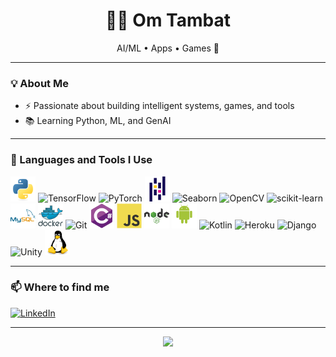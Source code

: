 <h1 align="center">👨‍💻 Om Tambat</h1>
<p align="center">AI/ML • Apps • Games 🚀</p>

---

### 💡 About Me

- ⚡ Passionate about building intelligent systems, games, and tools  
- 📚 Learning Python, ML, and GenAI

---

### 🚀 Languages and Tools I Use

<p align="left">
  <img src="https://raw.githubusercontent.com/devicons/devicon/master/icons/python/python-original.svg" width="40" alt="Python" />
  <img src="https://www.vectorlogo.zone/logos/tensorflow/tensorflow-icon.svg" width="40" alt="TensorFlow" />
  <img src="https://www.vectorlogo.zone/logos/pytorch/pytorch-icon.svg" width="40" alt="PyTorch" />
  <img src="https://raw.githubusercontent.com/devicons/devicon/master/icons/pandas/pandas-original.svg" width="40" alt="Pandas" />
  <img src="https://seaborn.pydata.org/_images/logo-mark-lightbg.svg" width="40" alt="Seaborn" />
  <img src="https://www.vectorlogo.zone/logos/opencv/opencv-icon.svg" width="40" alt="OpenCV" />
  <img src="https://upload.wikimedia.org/wikipedia/commons/0/05/Scikit_learn_logo_small.svg" width="40" alt="scikit-learn" />
  <img src="https://raw.githubusercontent.com/devicons/devicon/master/icons/mysql/mysql-original-wordmark.svg" width="40" alt="MySQL" />
  <img src="https://raw.githubusercontent.com/devicons/devicon/master/icons/docker/docker-original-wordmark.svg" width="40" alt="Docker" />
  <img src="https://www.vectorlogo.zone/logos/git-scm/git-scm-icon.svg" width="40" alt="Git" />
  <img src="https://raw.githubusercontent.com/devicons/devicon/master/icons/csharp/csharp-original.svg" width="40" alt="C#" />
  <img src="https://raw.githubusercontent.com/devicons/devicon/master/icons/javascript/javascript-original.svg" width="40" alt="JavaScript" />
  <img src="https://raw.githubusercontent.com/devicons/devicon/master/icons/nodejs/nodejs-original-wordmark.svg" width="40" alt="NodeJS" />
  <img src="https://raw.githubusercontent.com/devicons/devicon/master/icons/android/android-original-wordmark.svg" width="40" alt="Android" />
  <img src="https://www.vectorlogo.zone/logos/kotlinlang/kotlinlang-icon.svg" width="40" alt="Kotlin" />
  <img src="https://www.vectorlogo.zone/logos/heroku/heroku-icon.svg" width="40" alt="Heroku" />
  <img src="https://cdn.worldvectorlogo.com/logos/django.svg" width="40" alt="Django" />
  <img src="https://www.vectorlogo.zone/logos/unity3d/unity3d-icon.svg" width="40" alt="Unity" />
  <img src="https://raw.githubusercontent.com/devicons/devicon/master/icons/linux/linux-original.svg" width="40" alt="Linux" />
</p>

---

### 📫 Where to find me

[![LinkedIn](https://img.shields.io/badge/LinkedIn-Om%20Tambat-%230a77b6?style=for-the-badge&logo=linkedin&logoColor=white)](https://www.linkedin.com/in/om-tambat-61439b245/)

---

<p align="center">
  <img src="https://github-readme-streak-stats.herokuapp.com/?user=Onix284" />
</p>
